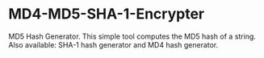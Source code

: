 # MD4-MD5-SHA-1-Encrypter
MD5  Hash Generator. This simple tool computes the MD5 hash of a string. Also available: SHA-1 hash generator and MD4 hash generator.
